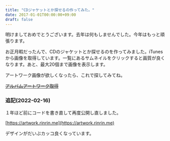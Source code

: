 ```yaml
---
title: "CDジャケットとか探せるの作ってみた。"
date: 2017-01-01T00:00:00+09:00
draft: false
---
```


明けましておめでとうございます。去年は何もしませんでした。今年はもっと頑張ります。

お正月暇だったんで、CDのジャケットとか探せるのを作ってみました。iTunesから画像を取得しています。一覧にあるサムネイルをクリックすると画質が良くなります。あと、最大20個まで画像を表示します。

アートワーク画像が欲しくなったら、これで探してみてね。

~~[アルバムアートワーク取得]()~~

### 追記(2022-02-16)

１年ほど前にコードを書き直して再度公開し直しました。

[https://artwork.rinrin.me](https://artwork.rinrin.me)

デザインがだいぶカッコ良くなっています。
